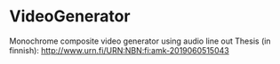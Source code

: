 # VideoGenerator
Monochrome composite video generator using audio line out
Thesis (in finnish): http://www.urn.fi/URN:NBN:fi:amk-2019060515043
